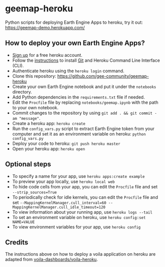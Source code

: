 # geemap-heroku

Python scripts for deploying Earth Engine Apps to heroku, try it out: <https://geemap-demo.herokuapp.com/>

## How to deploy your own Earth Engine Apps?

-   [Sign up](https://signup.heroku.com/) for a free heroku account.
-   Follow the [instructions](https://devcenter.heroku.com/articles/getting-started-with-python#set-up) to install [Git](https://git-scm.com/book/en/v2/Getting-Started-Installing-Git) and Heroku Command Line Interface (CLI).
-   Authenticate heroku using the `heroku login` command.
-   Clone this repository: <https://github.com/gee-community/geemap-heroku>
-   Create your own Earth Engine notebook and put it under the `notebooks` directory.
-   Add Python dependencies in the `requirements.txt` file if needed.
-   Edit the `Procfile` file by replacing `notebooks/geemap.ipynb` with the path to your own notebook.
-   Commit changes to the repository by using `git add . && git commit -am "message"`.
-   Create a heroku app: `heroku create`
-   Run the `config_vars.py` script to extract Earth Engine token from your computer and set it as an environment variable on heroku: `python config_vars.py`
-   Deploy your code to heroku: `git push heroku master`
-   Open your heroku app: `heroku open`

## Optional steps

-   To specify a name for your app, use `heroku apps:create example`
-   To preview your app locally, use `heroku local web`
-   To hide code cells from your app, you can edit the `Procfile` file and set `--strip_sources=True`
-   To periodically check for idle kernels, you can edit the `Procfile` file and set `--MappingKernelManager.cull_interval=60 --MappingKernelManager.cull_idle_timeout=120`
-   To view information about your running app, use `heroku logs --tail`
-   To set an environment variable on heroku, use `heroku config:set NAME=VALUE`
-   To view environment variables for your app, use `heroku config`

## Credits

The instructions above on how to deploy a voila application on heroku are adapted from [voila-dashboards/voila-heroku](https://github.com/voila-dashboards/voila-heroku).
